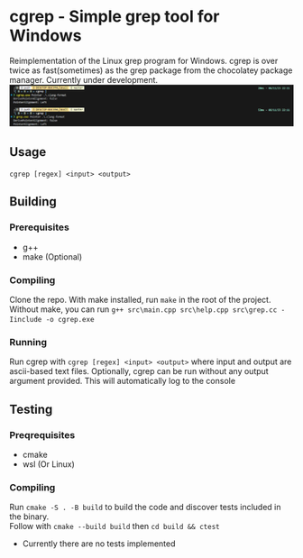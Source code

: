 # cgrep - Simple grep tool for Windows
Reimplementation of the Linux grep program for Windows. cgrep is over twice as fast(sometimes) as the grep package from the chocolatey package manager. Currently under development.
![Runtime Speed](assets/runtime.png) <br />
## Usage
```cgrep [regex] <input> <output>```
## Building
### Prerequisites
- g++
- make (Optional)
### Compiling
Clone the repo. With make installed, run ```make``` in the root 
of the project. <br />
Without make, you can run ```g++ src\main.cpp src\help.cpp src\grep.cc -Iinclude -o cgrep.exe```
### Running
Run cgrep with ```cgrep [regex] <input> <output>``` where input and output are ascii-based text files. Optionally, cgrep can be run without any output argument provided. This will automatically log to the console
## Testing
### Preqrequisites
- cmake
- wsl (Or Linux)
### Compiling
Run ```cmake -S . -B build``` to build the code and discover tests included in the binary. <br />
Follow with ```cmake --build build``` then ```cd build && ctest```

* Currently there are no tests implemented
